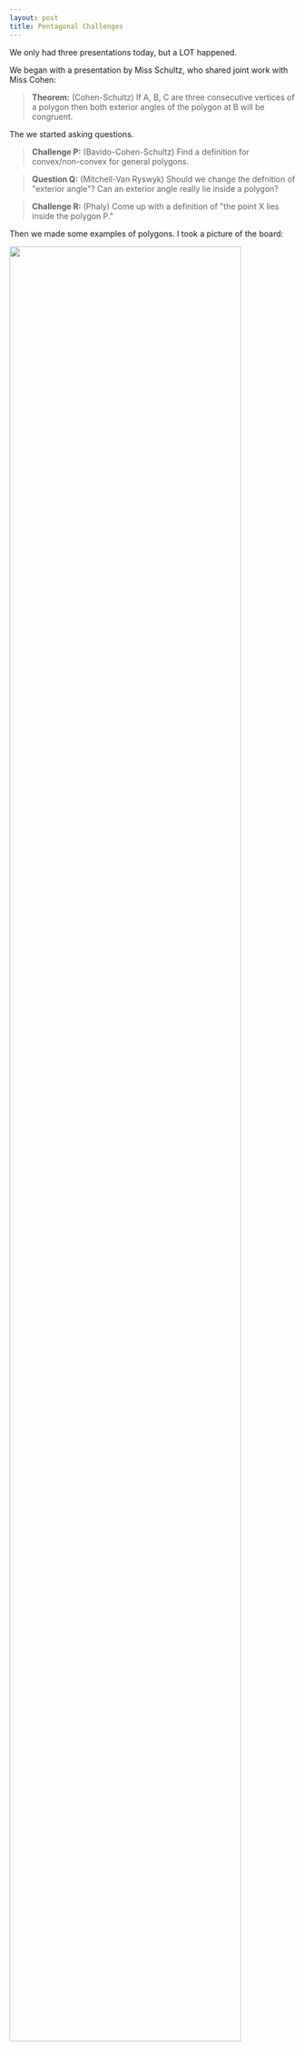 ```yaml
---
layout: post
title: Pentagonal Challenges
---
```


We only had three presentations today, but a LOT happened.

We began with a presentation by Miss Schultz, who shared joint work with Miss Cohen:

> **Theorem:** (Cohen-Schultz) If A, B, C are three consecutive vertices of a polygon
then both exterior angles of the polygon at B will be congruent.

The we started asking questions.

> **Challenge P:** (Bavido-Cohen-Schultz) Find a definition for convex/non-convex for
general polygons.

> **Question Q:** (Mitchell-Van Ryswyk) Should we change the defnition of "exterior angle"?
Can an exterior angle really lie inside a polygon?

> **Challenge R:** (Phaly) Come up with a definition of "the point X lies inside the polygon P."

Then we made some examples of polygons. I took a picture of the board:

<img src="{{site.baseurl}}/images/9-28-pentagons.jpg" width="90%" />

> **Challenge S:** Find language to classify these pentagons.

Then Mr Phaly took up item 5.2.

> **Theorem:** (Phaly) Suppose that ABCDE is a pentagon such that inserting the
diagonals BD and BE splits it into three non-overlapping triangles. Then the exterior
angles of ABCDE taken together make four right angles.

> **Conjecture T:** If ABCDE is a convex pentagon, then it is possible to insert diagonals
BD and BE to split ABCDE into three non-overlapping triangles.

The Miss Bavido presented item A.1 from the Trig Supplement.
